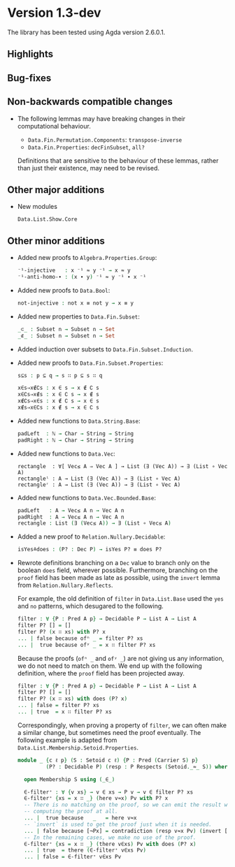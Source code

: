 Version 1.3-dev
===============

The library has been tested using Agda version 2.6.0.1.

Highlights
----------

Bug-fixes
---------

Non-backwards compatible changes
--------------------------------

* The following lemmas may have breaking changes in their computational
  behaviour.
  - `Data.Fin.Permutation.Components`: `transpose-inverse`
  - `Data.Fin.Properties`: `decFinSubset`, `all?`

  Definitions that are sensitive to the behaviour of these lemmas, rather than
  just their existence, may need to be revised.

Other major additions
---------------------

* New modules
  ```
  Data.List.Show.Core
  ```

Other minor additions
---------------------

* Added new proofs to `Algebra.Properties.Group`:
  ```agda
  ⁻¹-injective   : x ⁻¹ ≈ y ⁻¹ → x ≈ y
  ⁻¹-anti-homo-∙ : (x ∙ y) ⁻¹ ≈ y ⁻¹ ∙ x ⁻¹
  ```

* Added new proofs to `Data.Bool`:
  ```agda
  not-injective : not x ≡ not y → x ≡ y
  ```

* Added new properties to `Data.Fin.Subset`:
  ```agda
  _⊂_ : Subset n → Subset n → Set
  _⊄_ : Subset n → Subset n → Set
  ```

* Added induction over subsets to `Data.Fin.Subset.Induction`.

* Added new proofs to `Data.Fin.Subset.Properties`:
  ```agda
  s⊆s : p ⊆ q → s ∷ p ⊆ s ∷ q

  x∈s⇒x∉∁s : x ∈ s → x ∉ ∁ s
  x∈∁s⇒x∉s : x ∈ ∁ s → x ∉ s
  x∉∁s⇒x∈s : x ∉ ∁ s → x ∈ s
  x∉s⇒x∈∁s : x ∉ s → x ∈ ∁ s
  ```

* Added new functions to `Data.String.Base`:
  ```agda
  padLeft  : ℕ → Char → String → String
  padRight : ℕ → Char → String → String
  ```

* Added new functions to `Data.Vec`:
  ```
  rectangle  : ∀[ Vec≤ A ⇒ Vec A ] → List (∃ (Vec A)) → ∃ (List ∘ Vec A)
  rectangleˡ : A → List (∃ (Vec A)) → ∃ (List ∘ Vec A)
  rectangleʳ : A → List (∃ (Vec A)) → ∃ (List ∘ Vec A)
  ```

* Added new functions to `Data.Vec.Bounded.Base`:
  ```agda
  padLeft   : A → Vec≤ A n → Vec A n
  padRight  : A → Vec≤ A n → Vec A n
  rectangle : List (∃ (Vec≤ A)) → ∃ (List ∘ Vec≤ A)
  ```

* Added a new proof to `Relation.Nullary.Decidable`:
  ```agda
  isYes≗does : (P? : Dec P) → isYes P? ≡ does P?
  ```

* Rewrote definitions branching on a `Dec` value to branch only on the boolean
  `does` field, wherever possible. Furthermore, branching on the `proof` field
  has been made as late as possible, using the `invert` lemma from
  `Relation.Nullary.Reflects`.

  For example, the old definition of `filter` in `Data.List.Base` used the
  `yes` and `no` patterns, which desugared to the following.

  ```agda
  filter : ∀ {P : Pred A p} → Decidable P → List A → List A
  filter P? [] = []
  filter P? (x ∷ xs) with P? x
  ... | false because ofⁿ _ = filter P? xs
  ... |  true because ofʸ _ = x ∷ filter P? xs
  ```

  Because the proofs (`ofⁿ _` and `ofʸ _`) are not giving us any information,
  we do not need to match on them. We end up with the following definition,
  where the `proof` field has been projected away.

  ```agda
  filter : ∀ {P : Pred A p} → Decidable P → List A → List A
  filter P? [] = []
  filter P? (x ∷ xs) with does (P? x)
  ... | false = filter P? xs
  ... | true  = x ∷ filter P? xs
  ```

  Correspondingly, when proving a property of `filter`, we can often make a
  similar change, but sometimes need the proof eventually. The following
  example is adapted from `Data.List.Membership.Setoid.Properties`.

  ```agda
  module _ {c ℓ p} (S : Setoid c ℓ) {P : Pred (Carrier S) p}
           (P? : Decidable P) (resp : P Respects (Setoid._≈_ S)) where

    open Membership S using (_∈_)

    ∈-filter⁺ : ∀ {v xs} → v ∈ xs → P v → v ∈ filter P? xs
    ∈-filter⁺ {xs = x ∷ _} (here v≈x) Pv with P? x
    -- There is no matching on the proof, so we can emit the result without
    -- computing the proof at all.
    ... |  true because   _   = here v≈x
    -- `invert` is used to get the proof just when it is needed.
    ... | false because [¬Px] = contradiction (resp v≈x Pv) (invert [¬Px])
    -- In the remaining cases, we make no use of the proof.
    ∈-filter⁺ {xs = x ∷ _} (there v∈xs) Pv with does (P? x)
    ... | true  = there (∈-filter⁺ v∈xs Pv)
    ... | false = ∈-filter⁺ v∈xs Pv
  ```
